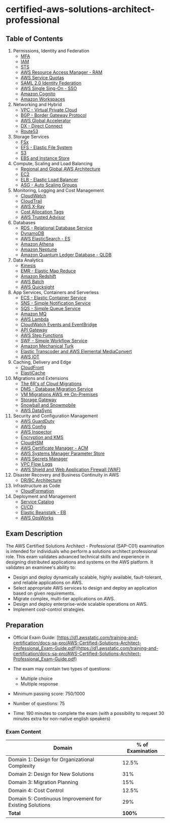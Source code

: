 # certified-aws-solutions-architect-professional

## Table of Contents

1. Permissions, Identity and Federation
    - [MFA](01-identity/mfa.md)
    - [IAM](01-identity/iam.md)
    - [STS](01-identity/sts.md)
    - [AWS Resource Access Manager - RAM](01-identity/ram.md)
    - [AWS Service Quotas](01-identity/service-quotas.md)
    - [SAML 2.0 Identity Federation](01-identity/saml.md)
    - [AWS Single Sing-On - SSO](01-identity/sso.md)
    - [Amazon Cognito](01-identity/cognito.md)
    - [Amazon Workspaces](01-identity/workspaces.md)
2. Networking and Hybrid
    - [VPC - Virtual Private Cloud](02-networking/vpc.md)
    - [BGP - Border Gateway Protocol](02-networking/bgp.md)
    - [AWS Global Accelerator](02-networking/global-accelerator.md)
    - [DX - Direct Connect](02-networking/direct-connect.md)
    - [Route53](02-networking/route53.md)
3. Storage Services
    - [FSx](03-storage/fsx.md)
    - [EFS - Elastic File System](03-storage/efs.md)
    - [S3](03-storage/s3.md)
    - [EBS and Instance Store](03-storage/ebs.md)
4. Compute, Scaling and Load Balancing
    - [Regional and Global AWS Architecture](04-compute/aws-architecture.md)
    - [EC2](04-compute/ec2.md)
    - [ELB - Elastic Load Balancer](04-compute/elb.md)
    - [ASG - Auto Scaling Groups](04-compute/asg.md)
5. Monitoring, Logging and Cost Management
    - [CloudWatch](05-monitoring/cloudwatch.md)
    - [CloudTrail](05-monitoring/cloudtrail.md)
    - [AWS X-Ray](05-monitoring/xray.md)
    - [Cost Allocation Tags](05-monitoring/cost-allocation-tags.md)
    - [AWS Trusted Advisor](05-monitoring/trusted-advisor.md)
6. Databases
    - [RDS - Relational Database Service](06-databases/rds.md)
    - [DynamoDB](06-databases/dynamodb.md)
    - [AWS ElasticSearch - ES](06-databases/elasticsearch.md)
    - [Amazon Athena](06-databases/athena.md)
    - [Amazon Neptune](06-databases/neptune.md)
    - [Amazon Quantum Ledger Database - QLDB](06-databases/quantum-ledger.md)
7. Data Analytics
    - [Kinesis](07-data-analytics/kinesis.md)
    - [EMR - Elastic Map Reduce](07-data-analytics/emr.md)
    - [Amazon Redshift](07-data-analytics/redshift.md)
    - [AWS Batch](07-data-analytics/aws-batch.md)
    - [AWS Quicksight](07-data-analytics/quicksight.md)
8. App Services, Containers and Serverless
    - [ECS - Elastic Container Service](08-containers-and-serverless/ecs.md)
    - [SNS - Simple Notification Service](08-containers-and-serverless/sns.md)
    - [SQS - Simple Queue Service](08-containers-and-serverless/sqs.md)
    - [Amazon MQ](08-containers-and-serverless/mq.md)
    - [AWS Lambda](08-containers-and-serverless/lambda.md)
    - [CloudWatch Events and EventBridge](08-containers-and-serverless/eventbridge.md)
    - [API Gateway](08-containers-and-serverless/api-gateway.md)
    - [AWS Step Functions](08-containers-and-serverless/step-functions.md)
    - [SWF - Simple Workflow Service](08-containers-and-serverless/swf.md)
    - [Amazon Mechanical Turk](08-containers-and-serverless/mechanical-turk.md)
    - [Elastic Transcoder and AWS Elemental MediaConvert](08-containers-and-serverless/mediaconvert.md)
    - [AWS IOT](08-containers-and-serverless/iot.md)
9. Caching, Delivery and Edge
    - [CloudFront](09-caching/cloudfront.md)
    - [ElastiCache](09-caching/elasticache.md)
10. Migrations and Extensions
    - [The 6R's of Cloud Migrations](10-migrations/6r.md)
    - [DMS - Database Migration Service](10-migrations/dms.md)
    - [VM Migrations AWS <=> On-Premises](10-migrations/vm-migration.md)
    - [Storage Gateway](10-migrations/storage-gateway.md)
    - [Snowball and Snowmobile](10-migrations/snow.md)
    - [AWS DataSync](10-migrations/datasync.md)
11. Security and Configuration Management
    - [AWS GuardDuty](11-security-and-config/guard-duty.md)
    - [AWS Config](11-security-and-config/config.md)
    - [AWS Inspector](11-security-and-config/inspector.md)
    - [Encryption and KMS](11-security-and-config/kms.md)
    - [CloudHSM](11-security-and-config/cloudhsm.md)
    - [AWS Certificate Manager - ACM](11-security-and-config/acm.md)
    - [AWS Systems Manager Parameter Store](11-security-and-config/parameter-store.md)
    - [AWS Secrets Manager](11-security-and-config/secrets-manager.md)
    - [VPC Flow Logs](11-security-and-config/vpc-flow-logs.md)
    - [AWS Shield and Web Application Firewall (WAF)](11-security-and-config/waf-shield.md)
12. Disaster Recovery and Business Continuity in AWS
    - [DR/BC Architecture](12-disaster-recovery/dr.md)
13. Infrastructure as Code
    - [CloudFormation](13-iac/cloudformation.md)
14. Deployment and Management
    - [Service Catalog](14-deployment/service-catalog.md)
    - [CI/CD](14-deployment/cicd.md)
    - [Elastic Beanstalk - EB](14-deployment/eb.md)
    - [AWS OpsWorks](14-deployment/opsworks.md)

## Exam Description

The AWS Certified Solutions Architect - Professional (SAP-C01) examination is intended for individuals who perform a solutions architect professional role. This exam validates advanced technical skills and experience in designing distributed applications and systems on the AWS platform.
It validates an examinee's ability to:
- Design and deploy dynamically scalable, highly available, fault-tolerant, and reliable applications on AWS.
- Select appropriate AWS services to design and deploy an application based on given requirements.
- Migrate complex, multi-tier applications on AWS.
- Design and deploy enterprise-wide scalable operations on AWS.
- Implement cost-control strategies.

## Preparation

- Official Exam Guide: [https://d1.awsstatic.com/training-and-certification/docs-sa-pro/AWS-Certified-Solutions-Architect-Professional_Exam-Guide.pdf](https://d1.awsstatic.com/training-and-certification/docs-sa-pro/AWS-Certified-Solutions-Architect-Professional_Exam-Guide.pdf)

- The exam may contain two types of questions:
    - Multiple choice
    - Multiple response

- Minimum passing score: 750/1000
- Number of questions: 75
- Time: 190 minutes to complete the exam (with a possibility to request 30 minutes extra for non-native english speakers)

### Exam Content

| **Domain**                                              | **% of Examination** |
|---------------------------------------------------------|----------------------|
| Domain 1: Design for Organizational Complexity          | 12.5%                |
| Domain 2: Design for New Solutions                      | 31%                  |
| Domain 3: Migration Planning                            | 15%                  |
| Domain 4: Cost Control                                  | 12.5%                |
| Domain 5: Continuous Improvement for Existing Solutions | 29%                  |
| **Total**                                               | **100%**             |
